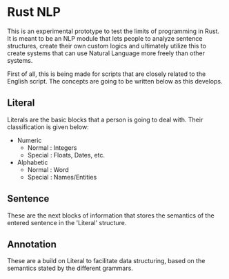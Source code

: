 # Rust NLP

This is an experimental prototype to test the limits of programming in Rust.
It is meant to be an NLP module that lets people to analyze sentence structures, create their own custom logics and ultimately utilize this to create systems that can use Natural Language more freely than other systems.

First of all, this is being made for scripts that are closely related to the English script.
The concepts are going to be written below as this develops.

## Literal

Literals are the basic blocks that a person is going to deal with. Their classification is given below:

* Numeric
	* Normal	: Integers
	* Special	: Floats, Dates, etc.
* Alphabetic
	* Normal 	: Word
	* Special	: Names/Entities

## Sentence

These are the next blocks of information that stores the semantics of the entered sentence in the 'Literal' structure.

## Annotation

These are a build on Literal to facilitate data structuring, based on the semantics stated by the different grammars.